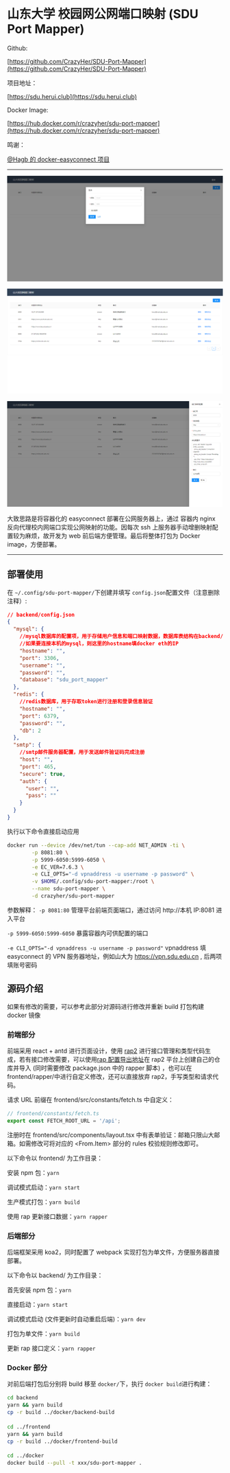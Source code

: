# 山东大学 校园网公网端口映射 (SDU Port Mapper)

Github: 

[https://github.com/CrazyHer/SDU-Port-Mapper](https://github.com/CrazyHer/SDU-Port-Mapper)

项目地址：

[https://sdu.herui.club](https://sdu.herui.club)

Docker Image:

[https://hub.docker.com/r/crazyher/sdu-port-mapper](https://hub.docker.com/r/crazyher/sdu-port-mapper)

鸣谢：

[@Hagb 的 docker-easyconnect 项目](https://github.com/Hagb/docker-easyconnect)

---

![前端界面截图-登录](image/README/1619667863914.png)

![前端界面截图-列表](image/README/1619667665299.png)

![前端界面截图-配置](image/README/1619667770345.png)

大致思路是将容器化的 easyconnect 部署在公网服务器上，通过 容器内 nginx 反向代理校内网端口实现公网映射的功能。因每次 ssh 上服务器手动增删映射配置较为麻烦，故开发为 web 前后端方便管理。最后将整体打包为 Docker image，方便部署。

---

## 部署使用

在 `~/.config/sdu-port-mapper/`下创建并填写 `config.json`配置文件（注意删除注释）:

```json
// backend/config.json
{
  "mysql": {
    //mysql数据库的配置项，用于存储用户信息和端口映射数据，数据库表结构在backend/MysqlSchema.sql中给出，使用mysql执行该文件即可自动创建初始化库表
    //如果要连接本机的mysql，则这里的hostname填docker eth的IP
    "hostname": "",
    "port": 3306,
    "username": "",
    "password": "",
    "database": "sdu_port_mapper"
  },
  "redis": {
    //redis数据库，用于存取token进行注册和登录信息验证
    "hostname": "",
    "port": 6379,
    "password": "",
    "db": 2
  },
  "smtp": {
    //smtp邮件服务器配置，用于发送邮件验证码完成注册
    "host": "",
    "port": 465,
    "secure": true,
    "auth": {
      "user": "",
      "pass": ""
    }
  }
}
```

执行以下命令直接启动应用

```bash
docker run --device /dev/net/tun --cap-add NET_ADMIN -ti \
        -p 8081:80 \
        -p 5999-6050:5999-6050 \
        -e EC_VER=7.6.3 \
        -e CLI_OPTS="-d vpnaddress -u username -p password" \
        -v $HOME/.config/sdu-port-mapper:/root \
        --name sdu-port-mapper \
        -d crazyher/sdu-port-mapper
```

参数解释：
`-p 8081:80`
管理平台前端页面端口，通过访问 http://本机 IP:8081 进入平台

`-p 5999-6050:5999-6050`
暴露容器内可供配置的端口

`-e CLI_OPTS="-d vpnaddress -u username -p password"`
vpnaddress 填 easyconnect 的 VPN 服务器地址，例如山大为 https://vpn.sdu.edu.cn , 后两项填账号密码

## 源码介绍

如果有修改的需要，可以参考此部分对源码进行修改并重新 build 打包构建 docker 镜像

### 前端部分

前端采用 react + antd 进行页面设计，使用 [rap2](http://rap2.taobao.org/) 进行接口管理和类型代码生成，若有接口修改需要，可以使用[rap 配置导出地址](http://rap2api.taobao.org/repository/get?id=282201)在 rap2 平台上创建自己的仓库并导入 (同时需要修改 package.json 中的 rapper 脚本) ，也可以在 frontend/rapper/中进行自定义修改，还可以直接放弃 rap2，手写类型和请求代码。

请求 URL 前缀在 frontend/src/constants/fetch.ts 中自定义：

```ts
// frontend/constants/fetch.ts
export const FETCH_ROOT_URL = '/api';
```

注册时在 frontend/src/components/layout.tsx 中有表单验证：邮箱只限山大邮箱。如需修改可将对应的 <From.Item> 部分的 rules 校验规则修改即可。

以下命令以 frontend/ 为工作目录：

安装 npm 包：`yarn`

调试模式启动：`yarn start`

生产模式打包：`yarn build`

使用 rap 更新接口数据：`yarn rapper`

### 后端部分

后端框架采用 koa2，同时配置了 webpack 实现打包为单文件，方便服务器直接部署。

以下命令以 backend/ 为工作目录：

首先安装 npm 包：`yarn`

直接启动：`yarn start`

调试模式启动 (文件更新时自动重启后端)：`yarn dev`

打包为单文件：`yarn build`

更新 rap 接口定义：`yarn rapper`

### Docker 部分

对前后端打包后分别将 build 移至 `docker/`下，执行 `docker build`进行构建：

```bash
cd backend
yarn && yarn build
cp -r build ../docker/backend-build

cd ../frontend
yarn && yarn build
cp -r build ../docker/frontend-build

cd ../docker
docker build --pull -t xxx/sdu-port-mapper .

```
